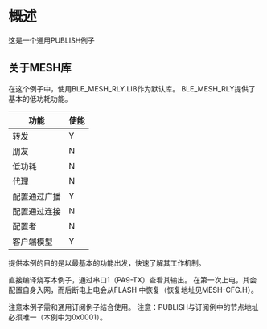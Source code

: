 # 概述
这是一个通用PUBLISH例子

## 关于MESH库
在这个例子中，使用BLE_MESH_RLY.LIB作为默认库。
BLE_MESH_RLY提供了基本的低功耗功能。


|功能|使能|
|-|-|
|转发|Y|
|朋友|N|
|低功耗|N|
|代理|N|
|配置通过广播|Y|
|配置通过连接|N|
|配置者|N|
|客户端模型|Y|

提供本例的目的是以最基本的功能出发，快速了解其工作机制。

直接编译烧写本例子，通过串口1（PA9-TX）查看其输出。
在第一次上电，其会配置自身入网，而后断电上电会从FLASH
中恢复（恢复地址见MESH-CFG.H）。

注意本例子需和通用订阅例子结合使用。
注意：PUBLISH与订阅例中的节点地址必须唯一（本例中为0x0001）。

